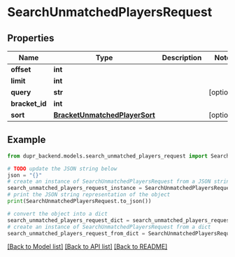 # SearchUnmatchedPlayersRequest


## Properties

Name | Type | Description | Notes
------------ | ------------- | ------------- | -------------
**offset** | **int** |  | 
**limit** | **int** |  | 
**query** | **str** |  | [optional] 
**bracket_id** | **int** |  | 
**sort** | [**BracketUnmatchedPlayerSort**](BracketUnmatchedPlayerSort.md) |  | [optional] 

## Example

```python
from dupr_backend.models.search_unmatched_players_request import SearchUnmatchedPlayersRequest

# TODO update the JSON string below
json = "{}"
# create an instance of SearchUnmatchedPlayersRequest from a JSON string
search_unmatched_players_request_instance = SearchUnmatchedPlayersRequest.from_json(json)
# print the JSON string representation of the object
print(SearchUnmatchedPlayersRequest.to_json())

# convert the object into a dict
search_unmatched_players_request_dict = search_unmatched_players_request_instance.to_dict()
# create an instance of SearchUnmatchedPlayersRequest from a dict
search_unmatched_players_request_from_dict = SearchUnmatchedPlayersRequest.from_dict(search_unmatched_players_request_dict)
```
[[Back to Model list]](../README.md#documentation-for-models) [[Back to API list]](../README.md#documentation-for-api-endpoints) [[Back to README]](../README.md)


